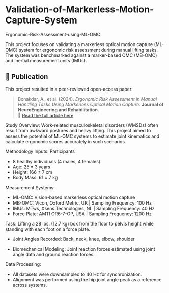 # Validation-of-Markerless-Motion-Capture-System

Ergonomic-Risk-Assessment-using-ML-OMC

This project focuses on validating a markerless optical motion capture (ML-OMC) system for ergonomic risk assessment during manual lifting tasks. The system was benchmarked against a marker-based OMC (MB-OMC) and inertial measurement units (IMUs).


## 📄 Publication

This project resulted in a peer-reviewed open-access paper:

> Bonakdar, A., et al. (2024). *Ergonomic Risk Assessment in Manual Handling Tasks Using Markerless Optical Motion Capture*. **Journal of NeuroEngineering and Rehabilitation**.  
> 🔗 [Read the full article here](https://doi.org/10.1016/j.ergon.2025.103734)

Study Overview:
Work-related musculoskeletal disorders (WMSDs) often result from awkward postures and heavy lifting. This project aimed to assess the potential of ML-OMC systems to estimate joint kinematics and calculate ergonomic scores accurately in such scenarios.

Methodology
Inputs:
Participants
- 8 healthy individuals (4 males, 4 females)
- Age: 25 ± 3 years
- Height: 166 ± 7 cm
- Body Mass: 61 ± 7 kg

Measurement Systems:
- ML-OMC: Vision-based markerless optical motion capture
- MB-OMC: Vicon, Oxford Metric, UK | Sampling Frequency: 100 Hz
- IMUs: MTws, Xsens Technologies, NL | Sampling Frequency: 40 Hz
- Force Plate: AMTI OR6-7-OP, USA | Sampling Frequency: 1200 Hz

Task: Lifting a 28 lbs. (12.7 kg) box from the floor to pelvis height while standing with each foot on a force plate.

- Joint Angles Recorded: Back, neck, knee, elbow, shoulder
  
- Biomechanical Modeling: Joint reaction forces estimated using joint angle data and ground reaction forces.

Data Processing:
- All datasets were downsampled to 40 Hz for synchronization.
- Alignment was performed using the hip joint angle peak as a reference across systems.

